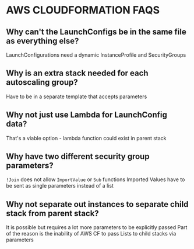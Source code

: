 # AWS CLOUDFORMATION FAQS

## Why can't the LaunchConfigs be in the same file as everything else?
LaunchConfigurations need a dynamic InstanceProfile and SecurityGroups

## Why is an extra stack needed for each autoscaling group?
Have to be in a separate template that accepts parameters

## Why not just use Lambda for LaunchConfig data?
That's a viable option - lambda function could exist in parent stack

## Why have two different security group parameters?
`!Join` does not allow `ImportValue` or `Sub` functions
Imported Values have to be sent as single parameters instead of a list

## Why not separate out instances to separate child stack from parent stack?
It is possible but requires a lot more parameters to be explicitly passed
Part of the reason is the inability of AWS CF to pass Lists to child stacks via
parameters
